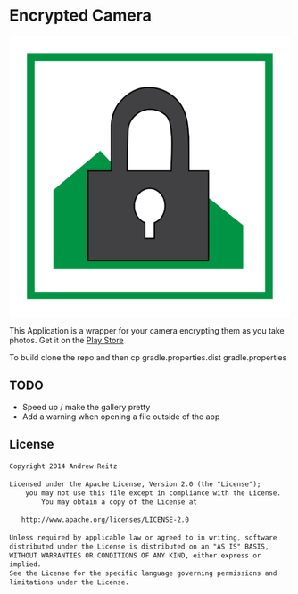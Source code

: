 # Encrypted Camera

![App Icon](web_hi_res_512.png)

This Application is a wrapper for your camera encrypting them as you take photos.
Get it on the [Play Store](https://play.google.com/store/apps/details?id=com.andrewreitz.encryptedcamera)

To build clone the repo and then
    cp gradle.properties.dist gradle.properties

## TODO

* Speed up / make the gallery pretty
* Add a warning when opening a file outside of the app

## License

    Copyright 2014 Andrew Reitz

    Licensed under the Apache License, Version 2.0 (the "License");
	    you may not use this file except in compliance with the License.
		    You may obtain a copy of the License at

       http://www.apache.org/licenses/LICENSE-2.0

    Unless required by applicable law or agreed to in writing, software
    distributed under the License is distributed on an "AS IS" BASIS,
    WITHOUT WARRANTIES OR CONDITIONS OF ANY KIND, either express or implied.
    See the License for the specific language governing permissions and
    limitations under the License.

